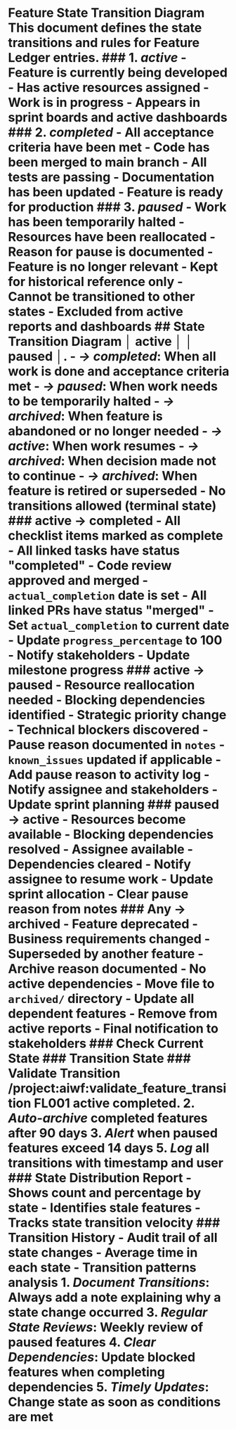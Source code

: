 # Feature State Transition Diagram This document defines the state transitions and rules for Feature Ledger entries. ### 1. *active* - Feature is currently being developed - Has active resources assigned - Work is in progress - Appears in sprint boards and active dashboards ### 2. *completed* - All acceptance criteria have been met - Code has been merged to main branch - All tests are passing - Documentation has been updated - Feature is ready for production ### 3. *paused* - Work has been temporarily halted - Resources have been reallocated - Reason for pause is documented - Feature is no longer relevant - Kept for historical reference only - Cannot be transitioned to other states - Excluded from active reports and dashboards ## State Transition Diagram │ active  │  │ paused  │. - *→ completed*: When all work is done and acceptance criteria met - *→ paused*: When work needs to be temporarily halted - *→ archived*: When feature is abandoned or no longer needed - *→ active*: When work resumes - *→ archived*: When decision made not to continue - *→ archived*: When feature is retired or superseded - No transitions allowed (terminal state) ### active → completed - All checklist items marked as complete - All linked tasks have status "completed" - Code review approved and merged - `actual_completion` date is set - All linked PRs have status "merged" - Set `actual_completion` to current date - Update `progress_percentage` to 100 - Notify stakeholders - Update milestone progress ### active → paused - Resource reallocation needed - Blocking dependencies identified - Strategic priority change - Technical blockers discovered - Pause reason documented in `notes` - `known_issues` updated if applicable - Add pause reason to activity log - Notify assignee and stakeholders - Update sprint planning ### paused → active - Resources become available - Blocking dependencies resolved - Assignee available - Dependencies cleared - Notify assignee to resume work - Update sprint allocation - Clear pause reason from notes ### Any → archived - Feature deprecated - Business requirements changed - Superseded by another feature - Archive reason documented - No active dependencies - Move file to `archived/` directory - Update all dependent features - Remove from active reports - Final notification to stakeholders ### Check Current State ### Transition State ### Validate Transition /project:aiwf:validate_feature_transition FL001 active completed. 2. *Auto-archive* completed features after 90 days 3. *Alert* when paused features exceed 14 days 5. *Log* all transitions with timestamp and user ### State Distribution Report - Shows count and percentage by state - Identifies stale features - Tracks state transition velocity ### Transition History - Audit trail of all state changes - Average time in each state - Transition patterns analysis 1. *Document Transitions*: Always add a note explaining why a state change occurred 3. *Regular State Reviews*: Weekly review of paused features 4. *Clear Dependencies*: Update blocked features when completing dependencies 5. *Timely Updates*: Change state as soon as conditions are met